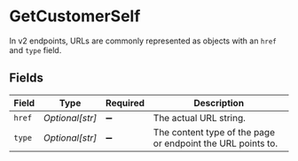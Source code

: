 # GetCustomerSelf

In v2 endpoints, URLs are commonly represented as objects with an `href` and `type` field.


## Fields

| Field                                                       | Type                                                        | Required                                                    | Description                                                 |
| ----------------------------------------------------------- | ----------------------------------------------------------- | ----------------------------------------------------------- | ----------------------------------------------------------- |
| `href`                                                      | *Optional[str]*                                             | :heavy_minus_sign:                                          | The actual URL string.                                      |
| `type`                                                      | *Optional[str]*                                             | :heavy_minus_sign:                                          | The content type of the page or endpoint the URL points to. |